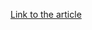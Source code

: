 [Link to the article](https://www.akamai.com/blog/security/confluence-server-webwork-ognl-injection-cve-2021-26084)
